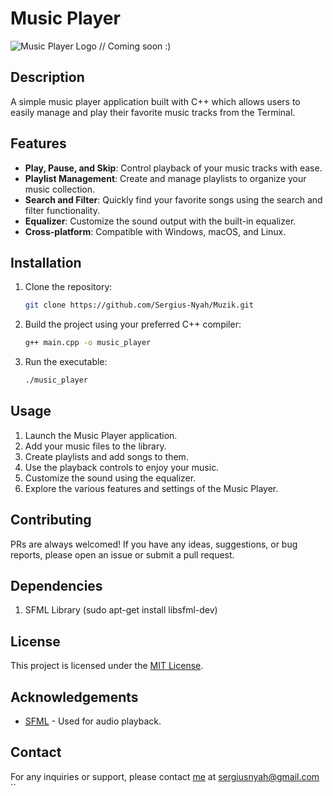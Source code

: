 # Music Player 
![Music Player Logo](..path) // Coming soon :)
 
## Description
A simple music player application built with C++ which allows users to easily manage and play their favorite music tracks from the Terminal.
## Features
- **Play, Pause, and Skip**: Control playback of your music tracks with ease.
- **Playlist Management**: Create and manage playlists to organize your music collection.
- **Search and Filter**: Quickly find your favorite songs using the search and filter functionality.
- **Equalizer**: Customize the sound output with the built-in equalizer.
- **Cross-platform**: Compatible with Windows, macOS, and Linux.

## Installation

1. Clone the repository:

    ```bash
    git clone https://github.com/Sergius-Nyah/Muzik.git
    ```

2. Build the project using your preferred C++ compiler:

    ```bash
    g++ main.cpp -o music_player
    ```

3. Run the executable:

    ```bash
    ./music_player
    ```

## Usage

1. Launch the Music Player application.
2. Add your music files to the library.
3. Create playlists and add songs to them.
4. Use the playback controls to enjoy your music.
5. Customize the sound using the equalizer.
6. Explore the various features and settings of the Music Player.

## Contributing
PRs are always welcomed! If you have any ideas, suggestions, or bug reports, please open an issue or submit a pull request.

## Dependencies
1. SFML Library (sudo apt-get install libsfml-dev)

## License

This project is licensed under the [MIT License](./LICENSE).

## Acknowledgements

- [SFML](https://www.sfml-dev.org/) - Used for audio playback.

## Contact

For any inquiries or support, please contact [me](https://sergius.tech) at sergiusnyah@gmail.com
``